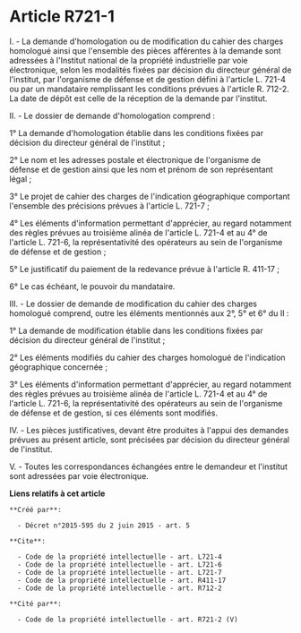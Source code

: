 # Article R721-1

I. - La demande d'homologation ou de modification du cahier des charges homologué ainsi que l'ensemble des pièces afférentes
à la demande sont adressées à l'Institut national de la propriété industrielle par voie électronique, selon les modalités
fixées par décision du directeur général de l'institut, par l'organisme de défense et de gestion défini à l'article L. 721-4
ou par un mandataire remplissant les conditions prévues à l'article R. 712-2. La date de dépôt est celle de la réception de
la demande par l'institut. 

II. - Le dossier de demande d'homologation comprend : 

1° La demande d'homologation établie dans les conditions fixées par décision du directeur général de l'institut ; 

2° Le nom et les adresses postale et électronique de l'organisme de défense et de gestion ainsi que les nom et prénom de son
représentant légal ; 

3° Le projet de cahier des charges de l'indication géographique comportant l'ensemble des précisions prévues à l'article L.
721-7 ; 

4° Les éléments d'information permettant d'apprécier, au regard notamment des règles prévues au troisième alinéa de l'article
L. 721-4 et au 4° de l'article L. 721-6, la représentativité des opérateurs au sein de l'organisme de défense et de
gestion ; 

5° Le justificatif du paiement de la redevance prévue à l'article R. 411-17 ; 

6° Le cas échéant, le pouvoir du mandataire. 

III. - Le dossier de demande de modification du cahier des charges homologué comprend, outre les éléments mentionnés aux 2°,
5° et 6° du II : 

1° La demande de modification établie dans les conditions fixées par décision du directeur général de l'institut ; 

2° Les éléments modifiés du cahier des charges homologué de l'indication géographique concernée ; 

3° Les éléments d'information permettant d'apprécier, au regard notamment des règles prévues au troisième alinéa de l'article
L. 721-4 et au 4° de l'article L. 721-6, la représentativité des opérateurs au sein de l'organisme de défense et de gestion,
si ces éléments sont modifiés. 

IV. - Les pièces justificatives, devant être produites à l'appui des demandes prévues au présent article, sont précisées par
décision du directeur général de l'institut. 

V. - Toutes les correspondances échangées entre le demandeur et l'institut sont adressées par voie électronique.

**Liens relatifs à cet article**

	**Créé par**:

	  - Décret n°2015-595 du 2 juin 2015 - art. 5

	**Cite**:

	  - Code de la propriété intellectuelle - art. L721-4
	  - Code de la propriété intellectuelle - art. L721-6
	  - Code de la propriété intellectuelle - art. L721-7
	  - Code de la propriété intellectuelle - art. R411-17
	  - Code de la propriété intellectuelle - art. R712-2

	**Cité par**:

	  - Code de la propriété intellectuelle - art. R721-2 (V)
